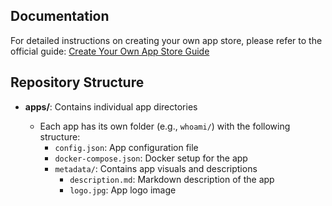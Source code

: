 ## Documentation

For detailed instructions on creating your own app store, please refer to the official guide:
[Create Your Own App Store Guide](https://runtipi.io/docs/guides/create-your-own-app-store)


## Repository Structure

- **apps/**: Contains individual app directories

  - Each app has its own folder (e.g., `whoami/`) with the following structure:
    - `config.json`: App configuration file
    - `docker-compose.json`: Docker setup for the app
    - `metadata/`: Contains app visuals and descriptions
      - `description.md`: Markdown description of the app
      - `logo.jpg`: App logo image
